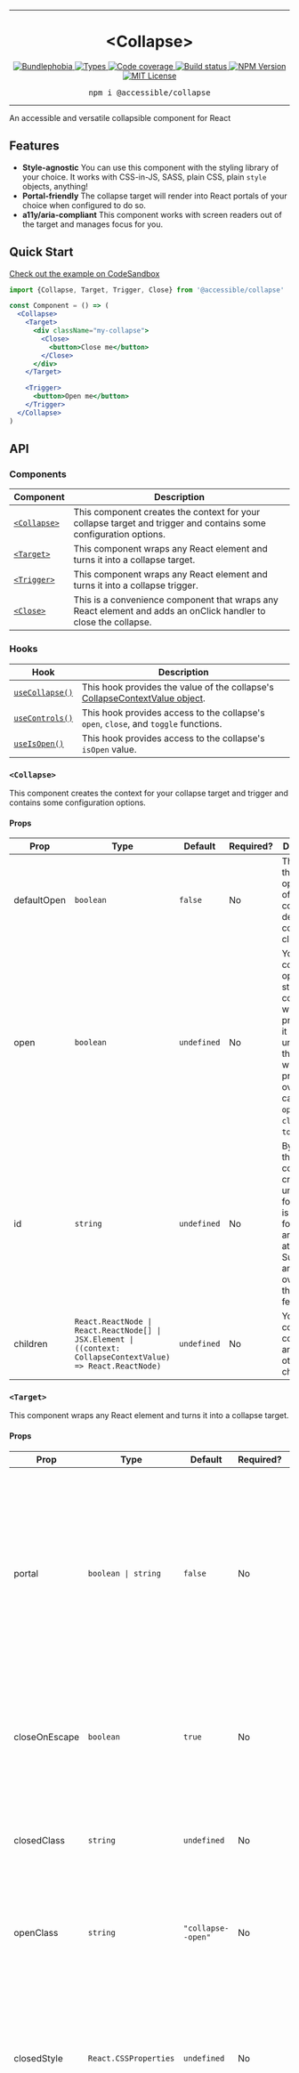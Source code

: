<hr>
<div align="center">
  <h1 align="center">
    &lt;Collapse&gt;
  </h1>
</div>

<p align="center">
  <a href="https://bundlephobia.com/result?p=@accessible/collapse">
    <img alt="Bundlephobia" src="https://img.shields.io/bundlephobia/minzip/@accessible/collapse?style=for-the-badge&labelColor=24292e">
  </a>
  <a aria-label="Types" href="https://www.npmjs.com/package/@accessible/collapse">
    <img alt="Types" src="https://img.shields.io/npm/types/@accessible/collapse?style=for-the-badge&labelColor=24292e">
  </a>
  <a aria-label="Code coverage report" href="https://codecov.io/gh/accessible-ui/collapse">
    <img alt="Code coverage" src="https://img.shields.io/codecov/c/gh/accessible-ui/collapse?style=for-the-badge&labelColor=24292e">
  </a>
  <a aria-label="Build status" href="https://travis-ci.org/accessible-ui/collapse">
    <img alt="Build status" src="https://img.shields.io/travis/accessible-ui/collapse?style=for-the-badge&labelColor=24292e">
  </a>
  <a aria-label="NPM version" href="https://www.npmjs.com/package/@accessible/collapse">
    <img alt="NPM Version" src="https://img.shields.io/npm/v/@accessible/collapse?style=for-the-badge&labelColor=24292e">
  </a>
  <a aria-label="License" href="https://jaredlunde.mit-license.org/">
    <img alt="MIT License" src="https://img.shields.io/npm/l/@accessible/collapse?style=for-the-badge&labelColor=24292e">
  </a>
</p>

<pre align="center">npm i @accessible/collapse</pre>
<hr>

An accessible and versatile collapsible component for React

## Features

- **Style-agnostic** You can use this component with the styling library of your choice. It
  works with CSS-in-JS, SASS, plain CSS, plain `style` objects, anything!
- **Portal-friendly** The collapse target will render into React portals of your choice when configured
  to do so.
- **a11y/aria-compliant** This component works with screen readers out of the target and manages
  focus for you.

## Quick Start

[Check out the example on CodeSandbox](https://codesandbox.io/s/accessiblecollapse-example-8pkd2)

```jsx harmony
import {Collapse, Target, Trigger, Close} from '@accessible/collapse'

const Component = () => (
  <Collapse>
    <Target>
      <div className="my-collapse">
        <Close>
          <button>Close me</button>
        </Close>
      </div>
    </Target>

    <Trigger>
      <button>Open me</button>
    </Trigger>
  </Collapse>
)
```

## API

### Components

| Component                 | Description                                                                                                      |
| ------------------------- | ---------------------------------------------------------------------------------------------------------------- |
| [`<Collapse>`](#collapse) | This component creates the context for your collapse target and trigger and contains some configuration options. |
| [`<Target>`](#target)     | This component wraps any React element and turns it into a collapse target.                                      |
| [`<Trigger>`](#trigger)   | This component wraps any React element and turns it into a collapse trigger.                                     |
| [`<Close>`](#close)       | This is a convenience component that wraps any React element and adds an onClick handler to close the collapse.  |  |

### Hooks

| Hook                            | Description                                                                                          |
| ------------------------------- | ---------------------------------------------------------------------------------------------------- |
| [`useCollapse()`](#usecollapse) | This hook provides the value of the collapse's [CollapseContextValue object](#collapsecontextvalue). |
| [`useControls()`](#usecontrols) | This hook provides access to the collapse's `open`, `close`, and `toggle` functions.                 |
| [`useIsOpen()`](#useisopen)     | This hook provides access to the collapse's `isOpen` value.                                          |

### `<Collapse>`

This component creates the context for your collapse target and trigger and contains some
configuration options.

#### Props

| Prop        | Type                                                                                                                                 | Default     | Required? | Description                                                                                                                                                                          |
| ----------- | ------------------------------------------------------------------------------------------------------------------------------------ | ----------- | --------- | ------------------------------------------------------------------------------------------------------------------------------------------------------------------------------------ |
| defaultOpen | `boolean`                                                                                                                            | `false`     | No        | This sets the default open state of the collapse. By default the collapse is closed.                                                                                                 |
| open        | `boolean`                                                                                                                            | `undefined` | No        | You can control the open/closed state of the collapse with this prop. When it isn't undefined, this value will take precedence over any calls to `open()`, `close()`, or `toggle()`. |
| id          | `string`                                                                                                                             | `undefined` | No        | By default this component creates a unique id for you, as it is required for certain aria attributes. Supplying an id here overrides the auto id feature.                            |
| children    | <code>React.ReactNode &#124; React.ReactNode[] &#124; JSX.Element &#124; ((context: CollapseContextValue) => React.ReactNode)</code> | `undefined` | No        | Your collapse contents and any other children.                                                                                                                                       |

### `<Target>`

This component wraps any React element and turns it into a collapse target.

#### Props

| Prop          | Type                                | Default            | Required? | Description                                                                                                                                                                                                       |
| ------------- | ----------------------------------- | ------------------ | --------- | ----------------------------------------------------------------------------------------------------------------------------------------------------------------------------------------------------------------- |
| portal        | <code>boolean &#124; string </code> | `false`            | No        | When `true` this will render the collapse into a React portal with the id `#portals`. You can render it into any portal by providing its query selector here, e.g. `#foobar`, `[data-portal=true]`, or `.foobar`. |
| closeOnEscape | `boolean`                           | `true`             | No        | By default the collapse will close when the `Escape` key is pressed. You can turn this off by providing `false` here.                                                                                             |
| closedClass   | `string`                            | `undefined`        | No        | This class name will be applied to the child element when the collapse is `closed`.                                                                                                                               |
| openClass     | `string`                            | `"collapse--open"` | No        | This class name will be applied to the child element when the collapse is `open`.                                                                                                                                 |
| closedStyle   | `React.CSSProperties`               | `undefined`        | No        | These styles will be applied to the child element when the collapse is `closed` in addition to the default styles that set the target's visibility.                                                               |
| openStyle     | `React.CSSProperties`               | `undefined`        | No        | These styles name will be applied to the child element when the collapse is `open` in addition to the default styles that set the target's visibility.                                                            |
| children      | `React.ReactElement`                | `undefined`        | Yes       | The child is cloned by this component and has aria attributes injected into its props as well as the events defined above.                                                                                        |

#### Example

```jsx harmony
<Target>
  <div className="alert">Alert</div>
</Target>

// <div
//   class="alert"
//   aria-collapse="false"
//   id="collapse--12"
//   style="visibility: hidden; position: fixed; margin: auto; left: 0px; right: 0px; top: 50%; transform: translateY(-50%); z-index: 1;"
// >
//   Alert
// </div>
```

### `<Trigger>`

This component wraps any React element and adds an `onClick` handler which toggles the open state
of the collapse target.

#### Props

| Prop        | Type                  | Default     | Required? | Description                                                                                                                |
| ----------- | --------------------- | ----------- | --------- | -------------------------------------------------------------------------------------------------------------------------- |
| closedClass | `string`              | `undefined` | No        | This class name will be applied to the child element when the collapse is `closed`.                                        |
| openClass   | `string`              | `undefined` | No        | This class name will be applied to the child element when the collapse is `open`.                                          |
| closedStyle | `React.CSSProperties` | `undefined` | No        | These styles will be applied to the child element when the collapse is `closed`.                                           |
| openStyle   | `React.CSSProperties` | `undefined` | No        | These styles name will be applied to the child element when the collapse is `open`.                                        |
| children    | `React.ReactElement`  | `undefined` | Yes       | The child is cloned by this component and has aria attributes injected into its props as well as the events defined above. |

```jsx harmony
<Trigger on="click">
  <button className="my-button">Open me!</button>
</Trigger>

// <button
//   class="my-button"
//   aria-controls="collapse--12"
//   aria-expanded="false"
// >
//   Open me!
// </button>
```

### `<Close>`

This is a convenience component that wraps any React element and adds an onClick handler which closes the collapse.

#### Props

| Prop     | Type                 | Default     | Required? | Description                                                                                                                |
| -------- | -------------------- | ----------- | --------- | -------------------------------------------------------------------------------------------------------------------------- |
| children | `React.ReactElement` | `undefined` | Yes       | The child is cloned by this component and has aria attributes injected into its props as well as the events defined above. |

```jsx harmony
<Close>
  <button className="my-button">Close me</button>
</Close>

// <button
//   class="my-button"
//   aria-controls="collapse--12"
//   aria-expanded="false"
// >
//   Close me
// </button>
```

### `useCollapse()`

This hook provides the value of the collapse's [CollapseContextValue object](#collapsecontextvalue)

#### Example

```jsx harmony
const Component = () => {
  const {open, close, toggle, isOpen} = useCollapse()
  return <button onClick={toggle}>Toggle the collapse</button>
}
```

### `CollapseContextValue`

```typescript
interface CollapseContextValue {
  isOpen: boolean
  open: () => void
  close: () => void
  toggle: () => void
  id: string
}
```

### `useControls()`

This hook provides access to the collapse's `open`, `close`, and `toggle` functions

#### Example

```jsx harmony
const Component = () => {
  const {open, close, toggle} = useControls()
  return (
    <Target>
      <div className="my-collapse">
        <button onClick={close}>Close me</button>
      </div>
    </Target>
  )
}
```

### `useIsOpen()`

This hook provides access to the collapse's `isOpen` value

#### Example

```jsx harmony
const Component = () => {
  const isOpen = useIsOpen()
  return (
    <Target>
      <div className="my-collapse">Am I open? {isOpen ? 'Yes' : 'No'}</div>
    </Target>
  )
}
```

## LICENSE

MIT
